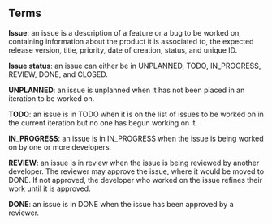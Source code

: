 ## Terms

**Issue**: an issue is a description of a feature or a bug to 
be worked on, containing information about the product 
it is associated to, the expected release version, 
title, priority, date of creation, status, and unique 
ID.

**Issue status**: an issue can either be in UNPLANNED, 
TODO, IN_PROGRESS, REVIEW, DONE, and CLOSED.

**UNPLANNED**: an issue is unplanned when it has not been 
placed in an iteration to be worked on.

**TODO**: an issue is in TODO when it is on the list of 
issues to be worked on in the current iteration but 
no one has begun working on it.

**IN_PROGRESS**: an issue is in IN_PROGRESS when the 
issue is being worked on by one or more developers.

**REVIEW**: an issue is in review when the issue is being 
reviewed by another developer. The reviewer may approve
the issue, where it would be moved to DONE. If not 
approved, the developer who worked on the issue refines 
their work until it is approved.

**DONE**: an issue is in DONE when the issue has been 
approved by a reviewer. 